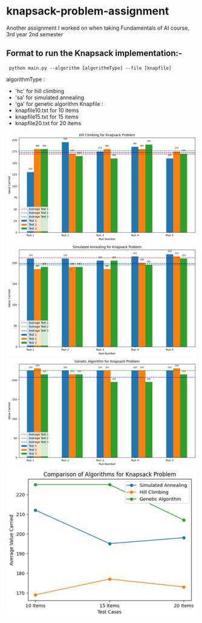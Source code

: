 # knapsack-problem-assignment
Another assignment I worked on when taking Fundamentals of AI course, 3rd year 2nd semester

## Format to run the Knapsack implementation:- 
     python main.py --algorithm [algorithmType] --file [knapfile]
  
algorithmType :
* 'hc' for hill climbing
* 'sa' for simulated annealing
* 'ga' for genetic algorithm
Knapfile :
* knapfile10.txt for 10 items
* knapfile15.txt for 15 items
* knapfile20.txt for 20 items


![Graph 1](https://github.com/Isa1asN/knapsack-problem-assignment/blob/main/images/g1.jpg?raw=true)
![Graph 2](https://github.com/Isa1asN/knapsack-problem-assignment/blob/main/images/g2.jpg?raw=true)
![Graph 3](https://github.com/Isa1asN/knapsack-problem-assignment/blob/main/images/g3.jpg?raw=true)
![Graph 4](https://github.com/Isa1asN/knapsack-problem-assignment/blob/main/images/g4.jpg?raw=true)

